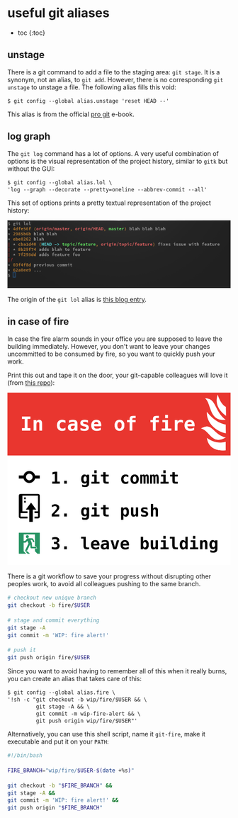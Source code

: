 # useful git aliases

* toc
{:toc}

## unstage

There is a git command to add a file to the staging area: `git stage`. It is a synonym, not an alias, to `git add`. However, there is no corresponding `git unstage` to unstage a file. The following alias fills this void:

```console
$ git config --global alias.unstage 'reset HEAD --'
```

This alias is from the official [pro git][pro-git-aliases] e-book.


## log graph

The `git log` command has a lot of options. A very useful combination of options is the visual representation of the project history, similar to `gitk` but without the GUI:

```console
$ git config --global alias.lol \
'log --graph --decorate --pretty=oneline --abbrev-commit --all'
```

This set of options prints a pretty textual representation of the project history:

![git lol](img/git-lol.png)

The origin of the `git lol` alias is [this blog entry][git-lol-origin].


## in case of fire

In case the fire alarm sounds in your office you are supposed to leave the building immediately. However, you don't want to leave your changes uncommitted to be consumed by fire, so you want to quickly push your work.

Print this out and tape it on the door, your git-capable colleagues will love it (from [this repo][git-fire]):

![git-fire](img/git-fire.png)

There is a git workflow to save your progress without disrupting other peoples work, to avoid all colleagues pushing to the same branch.

```bash
# checkout new unique branch
git checkout -b fire/$USER

# stage and commit everything
git stage -A
git commit -m 'WIP: fire alert!'

# push it
git push origin fire/$USER
```

Since you want to avoid having to remember all of this when it really burns, you can create an alias that takes care of this:

```console
$ git config --global alias.fire \
'!sh -c "git checkout -b wip/fire/$USER && \
         git stage -A && \
         git commit -m wip-fire-alert && \
         git push origin wip/fire/$USER"'
```

Alternatively, you can use this shell script, name it `git-fire`, make it executable and put it on your `PATH`:

```bash
#!/bin/bash

FIRE_BRANCH="wip/fire/$USER-$(date +%s)"

git checkout -b "$FIRE_BRANCH" &&
git stage -A &&
git commit -m 'WIP: fire alert!' &&
git push origin "$FIRE_BRANCH"
```


[pro-git-aliases]: https://git-scm.com/book/en/v2/Git-Basics-Git-Aliases
[git-lol-origin]: http://uberblo.gs/2010/12/git-lol-the-other-git-log
[git-fire]: https://github.com/louim/in-case-of-fire
